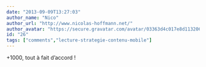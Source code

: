 ```yaml
---
date: "2013-09-09T13:27:03"
author_name: "Nico"
author_url: "http://www.nicolas-hoffmann.net/"
author_avatar: "https://secure.gravatar.com/avatar/03363d4c017e8d11320687f2efa722a0"
id: "26"
tags: ["comments","lecture-strategie-contenu-mobile"]
---
```

+1000, tout à fait d’accord !